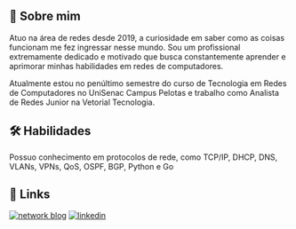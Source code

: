 ## 🚀 Sobre mim
Atuo na área de redes desde 2019, a curiosidade em saber como as coisas funcionam me fez ingressar nesse mundo. Sou um profissional extremamente dedicado e motivado que busca constantemente aprender e aprimorar minhas habilidades em redes de computadores.

Atualmente estou no penúltimo semestre do curso de Tecnologia em Redes de Computadores no UniSenac Campus Pelotas e trabalho como Analista de Redes Junior na Vetorial Tecnologia. 
## 🛠 Habilidades
Possuo conhecimento em protocolos de rede, como TCP/IP, DHCP, DNS, VLANs, VPNs, QoS, OSPF, BGP, Python e Go

## 🔗 Links
[![network blog](https://img.shields.io/badge/my_portfolio-000?style=for-the-badge&logo=ko-fi&logoColor=white)](https://networkblog.com.br/)
[![linkedin](https://img.shields.io/badge/linkedin-0A66C2?style=for-the-badge&logo=linkedin&logoColor=white)](https://www.linkedin.com/in/filipevmimbarcas/)

